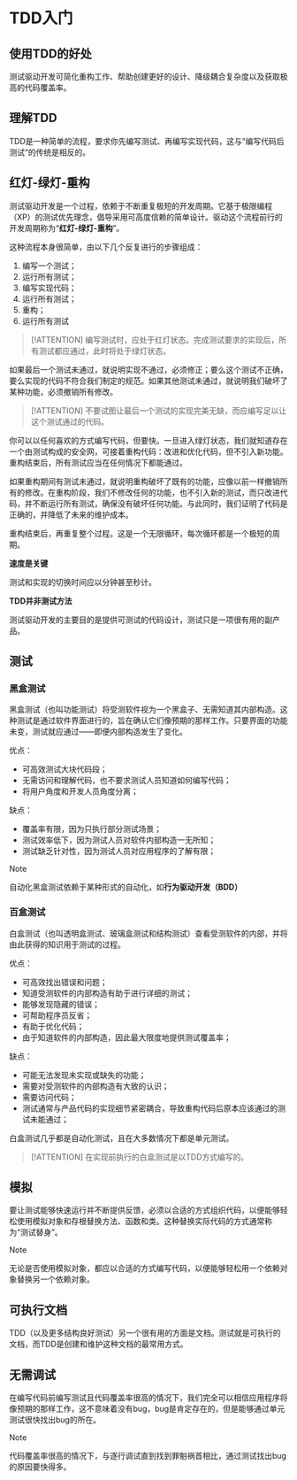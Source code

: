 # TDD入门

## 使用TDD的好处

测试驱动开发可简化重构工作、帮助创建更好的设计、降级耦合复杂度以及获取极高的代码覆盖率。

## 理解TDD

TDD是一种简单的流程，要求你先编写测试、再编写实现代码，这与”编写代码后测试“的传统是相反的。

## 红灯-绿灯-重构

测试驱动开发是一个过程，依赖于不断重复极短的开发周期。它基于极限编程（XP）的测试优先理念，倡导采用可高度信赖的简单设计。驱动这个流程前行的开发周期称为“**红灯-绿灯-重构**”。

这种流程本身很简单，由以下几个反复进行的步骤组成：

1. 编写一个测试；
2. 运行所有测试；
3. 编写实现代码；
4. 运行所有测试；
5. 重构；
6. 运行所有测试

> [!ATTENTION]
> 编写测试时，应处于红灯状态。完成测试要求的实现后，所有测试都应通过，此时将处于绿灯状态。

如果最后一个测试未通过，就说明实现不通过，必须修正；要么这个测试不正确，要么实现的代码不符合我们制定的规范。如果其他测试未通过，就说明我们破坏了某种功能，必须撤销所有修改。

> [!ATTENTION]
> 不要试图让最后一个测试的实现完美无缺，而应编写足以让这个测试通过的代码。

你可以以任何喜欢的方式编写代码，但要快。一旦进入绿灯状态，我们就知道存在一个由测试构成的安全网，可接着重构代码：改进和优化代码，但不引入新功能。重构结束后，所有测试应当在任何情况下都能通过。

如果重构期间有测试未通过，就说明重构破坏了既有的功能，应像以前一样撤销所有的修改。在重构阶段，我们不修改任何的功能，也不引入新的测试，而只改进代码，并不断运行所有测试，确保没有破坏任何功能。与此同时，我们证明了代码是正确的，并降低了未来的维护成本。

重构结束后，再重复整个过程。这是一个无限循环，每次循环都是一个极短的周期。

**速度是关键**

测试和实现的切换时间应以分钟甚至秒计。

**TDD并非测试方法**

测试驱动开发的主要目的是提供可测试的代码设计，测试只是一项很有用的副产品。

## 测试

### 黑盒测试

黑盒测试（也叫功能测试）将受测软件视为一个黑盒子、无需知道其内部构造。这种测试是通过软件界面进行的，旨在确认它们像预期的那样工作。只要界面的功能未变，测试就应通过——即便内部构造发生了变化。

优点：
- 可高效测试大块代码段；
- 无需访问和理解代码，也不要求测试人员知道如何编写代码；
- 将用户角度和开发人员角度分离；

缺点：
- 覆盖率有限，因为只执行部分测试场景；
- 测试效率低下，因为测试人员对软件内部构造一无所知；
- 测试缺乏针对性，因为测试人员对应用程序的了解有限；

> [!NOTE]
> 自动化黑盒测试依赖于某种形式的自动化，如**行为驱动开发（BDD）**

### 百盒测试

白盒测试（也叫透明盒测试、玻璃盒测试和结构测试）查看受测软件的内部，并将由此获得的知识用于测试的过程。

优点：
- 可高效找出错误和问题；
- 知道受测软件的内部构造有助于进行详细的测试；
- 能够发现隐藏的错误；
- 可帮助程序员反省；
- 有助于优化代码；
- 由于知道软件的内部构造，因此最大限度地提供测试覆盖率；

缺点：
- 可能无法发现未实现或缺失的功能；
- 需要对受测软件的内部构造有大致的认识；
- 需要访问代码；
- 测试通常与产品代码的实现细节紧密耦合，导致重构代码后原本应该通过的测试未能通过；

白盒测试几乎都是自动化测试，且在大多数情况下都是单元测试。

> [!ATTENTION]
> 在实现前执行的白盒测试是以TDD方式编写的。

## 模拟

要让测试能够快速运行并不断提供反馈，必须以合适的方式组织代码，以便能够轻松使用模拟对象和存根替换方法、函数和类。这种替换实际代码的方式通常称为“测试替身”。

> [!NOTE]
> 无论是否使用模拟对象，都应以合适的方式编写代码，以便能够轻松用一个依赖对象替换另一个依赖对象。

## 可执行文档

TDD（以及更多结构良好测试）另一个很有用的方面是文档。测试就是可执行的文档，而TDD是创建和维护这种文档的最常用方式。

## 无需调试

在编写代码前编写测试且代码覆盖率很高的情况下，我们完全可以相信应用程序将像预期的那样工作，这不意味着没有bug，bug是肯定存在的，但是能够通过单元测试很快找出bug的所在。

> [!NOTE]
> 代码覆盖率很高的情况下，与逐行调试直到找到罪魁祸首相比，通过测试找出bug的原因要快得多。